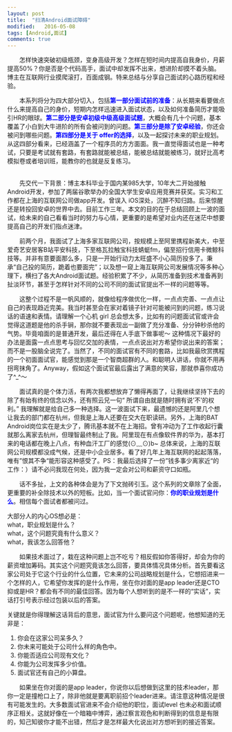 ```yaml
---
layout: post
title:  "扫清Android面试障碍"
modified:   2016-05-08
tags: [Android,面试]
comments: true
---
```


　　怎样快速突破初级瓶颈，变身高级开发？怎样在短时间内提高自我身价，月薪提高50%？你是否是个代码高手，面试中却发挥不出来，想进阶却摸不着头脑。博主在互联网行业摸爬滚打，百面成钢。特来总结与分享自己面试的心路历程和经验。  

　　本系列将分为四大部分切入，包括<font color='blue'><b>第一部分面试前的准备</b></font>：从长期来看要做点什么来提高自己的身价，短期内怎样迅速进入面试状态，以及如何准备简历才能吸引HR的眼球。<font color='blue'><b>第二部分是安卓初级中级高级面试题</b></font>，大概会有几十个问题，基本覆盖了小白到大牛进阶的所有会被问到的问题。<font color='blue'><b>第三部分是除了安卓经验</b></font>，你还会被问到哪些问题。<font color='blue'><b>第四部分是关于 offer的选择</b></font>，以及一起探讨未来的职业规划。从这四部分看来，已经涵盖了一个程序员的方方面面。我一直觉得面试也是一种考试，只要是考试就有套路，有套路就能被总结，能被总结就能被练习，就好比高考模拟卷或者培训班，能教你的也就是反复练习。 
　　
<!--more-->

<br/>
　　先交代一下背景：博主本科毕业于国内某985大学，10年大二开始接触Android开发，参加了两届谷歌举办的全国大学生安卓应用竞赛并获奖。实习和工作都在上海的互联网公司做app开发。曾误入 iOS深处，沉醉不知归路。后来惊醒还是转投回安卓的世界中去。目前工作三年。本文的目的在于总结回顾上一波的面试，给未来的自己看看当时的努力与心情，更重要的是希望对业内还在迷茫中想要提高自己的开发们指点迷津。

　　前两个月，我面试了上海多家互联网公司，按规模上至阿里携程新美大，中至爱奇艺安居客B站平安科技，下至格瓦拉触宝科技蜻蜓fm，偏至招行信用卡微鲸科技等。并非有意要面那么多，只是一开始行动力太旺盛不小心简历投多了。秉承“自己投的简历，跪着也要面完”；以及想一窥上海互联网公司发展情况等多种心理下，横扫了各大Android面试题。经验积累了不少，从简历准备到技术准备再到扯淡环节，甚至于怎样针对不同的公司不同的面试官提出不一样的问题等等。

　　这整个过程不是一帆风顺的，就像给程序做优化一样，一点点完善、一点点让自己的表现趋近完美。我当时甚至会在家对着镜子针对可能被问到的问题，练习说话的语速和表情。请理解一个心机 girl 总会想太多，比如有的问题面试官或许会觉得这道题是他的杀手锏，那你就不要表现出一副做了充分准备、分分钟秒杀他的气势。毕竟咱面的是普通开发，最后还得在人手底下做事呢～ 这种情况下最好的办法是面露一点点思考与回忆交加的表情，一点点说出对方希望你说出来的答案；而不是一股脑全说完了。当然了，不同的面试官有不同的套路，比如我最欣赏携程的一个初面面试官，能感觉到那是一个智商超群的人。和聪明人讲话，你就不用再拐弯抹角了。Anyway，假如这个面试官最后露出了满意的笑容，那就恭喜你成功了^_^～

　　面试真的是个体力活，有两次我都想放弃了懒得再面了，让我继续坚持下去的除了有始有终的信念以外，还有照云兄一句“ 所谓自由就是随时拥有说’不’的权利。” 我理解就是给自己多一种选择。这一波面试下来，最遗憾的还是阿里几个想让我去的部门都在杭州，但我是上海人还要在交大在职读研。另外，上海的BAT Android岗位实在是太少了，腾讯基本就不在上海招。曾有冲动为了工作收起行囊就那么离家去杭州，但理智最终制止了我。阿里现在有点像软件界的华为，基本打来的电话都在晚上八点，有种血汗工厂的感觉(⊙﹏⊙)b~ 总体来说，上海的互联网公司规模都没成气候，还是中小企业居多。看了好几年上海互联网的起起落落，唯有”恨其不争“能形容这种感受了。PS：我最后选择了一份”钱多事少离家近“的工作：）请不必问我现在何处，因为我一定会对公司和薪资守口如瓶。

　　话不多扯，上文的各种体会是为了下文抛砖引玉。这个系列的文章除了全面，更重要的补全除技术以外的短板。比如，当一个面试官问你：<font color='blue'><b>你的职业规划是什么</b></font>。相信每个面试者都被问过。

大部分人的内心OS想必是：  
what，职业规划是什么？   
what，这个问题究竟有什么意义？  
what，我该怎么回答他？  

　　如果技术面过了，栽在这种问题上岂不吃亏？相反假如你答得好，却会为你的薪资增加筹码。其实这个问题究竟该怎么回答，要具体情况具体分析。首先要看这家公司处于它这个行业的什么位置，它未来的公司战略规划是什么，它想招进来一个怎样的人，它希望你发挥的是什么作用，坐在你对面的是app leader还是CTO 抑或是HR？都会有不同的最佳回答。因为每个人想听到的是不一样的“实话”，实话打引号表示经过包装以后的答案。

关键就是你得理解这话背后的意思，面试官为什么要问这个问题呢，他想知道的无非是：

1. 你会在这家公司呆多久？  
2. 你未来可能处于公司什么样的角色中。  
3. 你能否适应公司现有文化？  
4. 你能为公司发挥多少价值。  
5. 面试官还有自己的小算盘。    

　　如果坐在你对面的是app leader，你说你以后想做到这里的技术leader，那你一定是撞枪口上了，除非他就是要离职前招个leader进来。请注意这种情况是很有可能发生的。大多数面试官进来不会介绍他的职位，面试level 也未必和面试顺序正相关。这就好像在一个暗箱中博弈，通过察言观色和判断得到的信息是有限的，知己知彼你才能不出错，然后才是怎样最大化说出对方想听到的接近答案。 

​